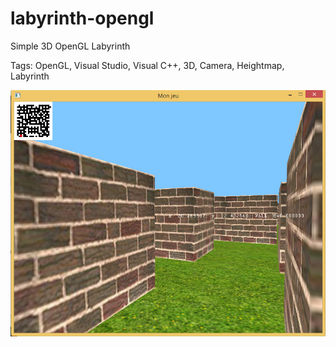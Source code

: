 # labyrinth-opengl
Simple 3D OpenGL Labyrinth

Tags: OpenGL, Visual Studio, Visual C++, 3D, Camera, Heightmap, Labyrinth

![Screenshot](/screenshot.png?raw=true "Screenshot")